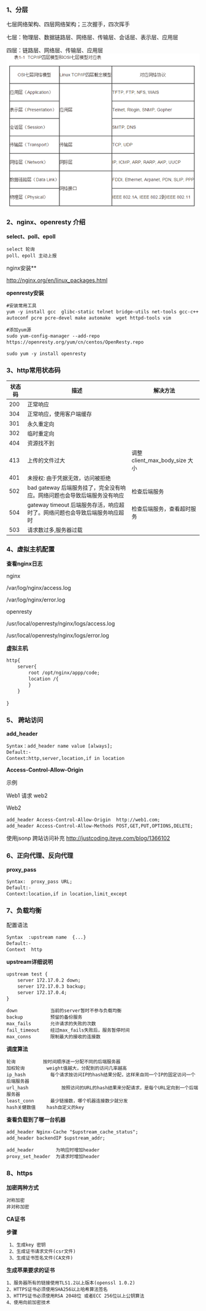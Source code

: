 ### 1、分层
七层网络架构、四层网络架构；三次握手，四次挥手

七层：物理层、数据链路层、网络层、传输层、会话层、表示层、应用层

四层：链路层、网络层、传输层、应用层
![CA验证](images/tcp.jpg)

### 2、nginx、openresty  介绍



**select、poll、epoll**

```
select 轮询
poll、epoll 主动上报
```



nginx安装** 

http://nginx.org/en/linux_packages.html

**openresty安装**

```
#安装常用工具
yum -y install gcc  glibc-static telnet bridge-utils net-tools gcc-c++ autoconf pcre pcre-devel make automake  wget httpd-tools vim
```

```
#添加yum源
sudo yum-config-manager --add-repo https://openresty.org/yum/cn/centos/OpenResty.repo

```


```
sudo yum -y install openresty
```



### 3、http常用状态码

| 状态码 | 描述                                                         | 解决方法                       |
| ------ | ------------------------------------------------------------ | ------------------------------ |
| 200    | 正常响应                                                     |                                |
| 304    | 正常响应，使用客户端缓存                                     |                                |
| 301    | 永久重定向                                                   |                                |
| 302    | 临时重定向                                                   |                                |
| 404    | 资源找不到                                                   |                                |
| 413    | 上传的文件过大                                               | 调整 client_max_body_size 大小 |
| 401    | 未授权: 由于凭据无效，访问被拒绝                             |                                |
| 502    | bad gateway     后端服务挂了，完全没有响应。网络问题也会导致后端服务没有响应 | 检查后端服务                   |
| 504    | gateway timeout 后端服务存活，响应超时了。网络问题也会导致后端服务响应超时 | 检查后端服务，查看超时服务     |
| 503    | 请求数过多,服务器过载                                        |                                |

### 4、虚拟主机配置

**查看nginx日志**

nginx

/var/log/nginx/access.log

/var/log/nginx/error.log



openresty

/usr/local/openresty/nginx/logs/access.log

/usr/local/openresty/nginx/logs/error.log



**虚拟主机**

```
http{
	server{
		root /opt/nginx/appp/code;
		location /{
		}
	}
	
}
```



### 5、 跨站访问

**add_header**

```
Syntax：add_header name value [always];
Default:-
Context:http,server,location,if in location
```

**Access-Control-Allow-Origin**

示例





Web1 请求 web2

Web2

```
add_header Access-Control-Allow-Origin  http://web1.com;
add_header Access-Control-Allow-Methods POST,GET,PUT,OPTIONS,DELETE;
```


使用jsonp 跨站访问补充  http://justcoding.iteye.com/blog/1366102

### 6、正向代理、反向代理

**proxy_pass**

```
Syntax:  proxy_pass URL;
Default:-
Context:location,if in location,limit_except
```



### 7、负载均衡

配置语法

```
Syntax  :upstream name  {...}
Default:-
Context  http
```

**upstream详细说明**

```
upstream test {
	server 172.17.0.2 down;
	server 172.17.0.3 backup;
	server 172.17.0.4;
}
```

```
down  			当前的server暂时不参与负载均衡
backup			预留的备份服务
max_fails		允许请求的失败的次数
fail_timeout	经过max_fails失败后，服务暂停时间
max_conns		限制最大的接收的连接数
```



**调度算法**

```
轮询			按时间顺序逐一分配不同的后端服务器
加权轮询 		weight值越大，分配到的访问几率越高
ip_hash			每个请求按访问IP的hash结果分配，这样来自同一个IP的固定访问一个后端服务器
url_hash			按照访问的URL的hash结果来分配请求，是每个URL定向到一个后端服务器	
least_conn 		最少链接数，哪个机器连接数少就分发
hash关健数值 	hash自定义的key
```

**查看负载到了哪一台机器**

```
add_header Nginx-Cache "$upstream_cache_status";
add_header backendIP $upstream_addr;
```

```
add_header		  为响应时增加header
proxy_set_header  为请求时增加header
```

### 8、https

**加密两种方式**

```
对称加密
非对称加密
```

**CA证书**

**步骤**

```
 1、生成key 密钥
 2、生成证书请求文件(csr文件)
 3、生成证书签名文件(CA文件)
```

**生成苹果要求的证书**

```
1、服务器所有的链接使用TLS1.2以上版本(openssl 1.0.2)
2、HTTPS证书必须使用SHA256以上哈希算法签名
3、HTTPS证书必须使用RSA 2048位 或者ECC 256位以上公钥算法
4、使用向前加密技术
```

